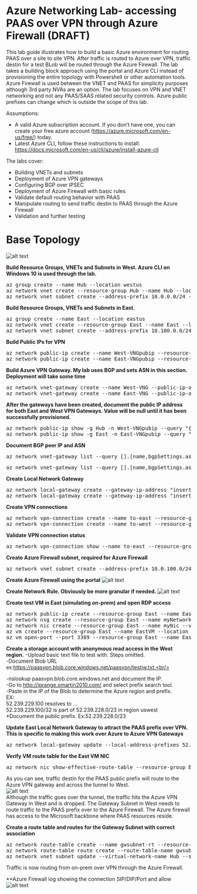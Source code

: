 # Azure Networking Lab- accessing PAAS over VPN through Azure Firewall (DRAFT)

This lab guide illustrates how to build a basic Azure environment for routing PAAS over a site to site VPN. After traffic is routed to Azure over VPN, traffic destin for a test BLob will be routed through the Azure Firewall. The lab takes a building block approach using the portal and Azure CLI instead of provisioning the entire topology with Powershell or other automation tools. Azure Firewall is used between the VNET and PAAS for simplicity purposes although 3rd party NVAs are an option. The lab focuses on VPN and VNET networking and not any PAAS/SAAS related security controls. Azure public prefixes can change which is outside the scope of this lab.

Assumptions:
-	A valid Azure subscription account. If you don’t have one, you can create your free azure account (https://azure.microsoft.com/en-us/free/) today.
- Latest Azure CLI, follow these instructions to install: https://docs.microsoft.com/en-us/cli/azure/install-azure-cli 



The labs cover:
-	Building VNETs and subnets
-	Deployment of Azure VPN gateways
-	Configuring BGP over IPSEC
-	Deployment of Azure Firewall with basic rules
-	Validate default routing behavior with PAAS
-	Manipulate routing to send traffic destin to PAAS through the Azure Firewall
-	Validation and further testing

# Base Topology
 
![alt text](https://github.com/jwrightazure/lab/blob/master/paas-over-vpn/paasvpn.png)
 

**Build Resource Groups, VNETs and Subnets in West. Azure CLI on Windows 10 is used through the lab.**
<pre lang="...">
az group create --name Hub --location westus
az network vnet create --resource-group Hub --name Hub --location westus --address-prefixes 10.0.0.0/16 --subnet-name HubVM --subnet-prefix 10.0.10.0/24
az network vnet subnet create --address-prefix 10.0.0.0/24 --name GatewaySubnet --resource-group Hub --vnet-name Hub
</pre>

**Build Resource Groups, VNETs and Subnets in East.**
<pre lang="...">
az group create --name East --location eastus
az network vnet create --resource-group East --name East --location eastus --address-prefixes 10.100.0.0/16 --subnet-name VM --subnet-prefix 10.100.10.0/24
az network vnet subnet create --address-prefix 10.100.0.0/24 --name GatewaySubnet --resource-group East --vnet-name East
</pre>

**Build Public IPs for VPN**
<pre lang="...">
az network public-ip create --name West-VNGpubip --resource-group Hub --allocation-method Dynamic
az network public-ip create --name East-VNGpubip --resource-group East --allocation-method Dynamic
</pre>

**Build Azure VPN Gateway. My lab uses BGP and sets ASN in this section. Deployment will take some time**
<pre lang="...">
az network vnet-gateway create --name West-VNG --public-ip-address West-VNGpubip --resource-group Hub --vnet Hub --gateway-type Vpn --vpn-type RouteBased --sku VpnGw1 --no-wait --asn 65001
az network vnet-gateway create --name East-VNG --public-ip-address East-VNGpubip --resource-group East --vnet East --gateway-type Vpn --vpn-type RouteBased --sku VpnGw1 --no-wait --asn 65002
</pre>


**After the gateways have been created, document the public IP address for both East and West VPN Gateways. Value will be null until it has been successfully provisioned.**
<pre lang="...">
az network public-ip show -g Hub -n West-VNGpubip --query "{address: ipAddress}"
az network public-ip show -g East -n East-VNGpubip --query "{address: ipAddress}"
</pre>

**Document BGP peer IP and ASN**
<pre lang="...">
az network vnet-gateway list --query [].[name,bgpSettings.asn,bgpSettings.bgpPeeringAddress] -o table --resource-group Hub
</pre>
<pre lang="...">
az network vnet-gateway list --query [].[name,bgpSettings.asn,bgpSettings.bgpPeeringAddress] -o table --resource-group East
</pre>

**Create Local Network Gateway**
<pre lang="...">
az network local-gateway create --gateway-ip-address "insert east VPN GW IP" --name to-east --resource-group Hub --local-address-prefixes 10.100.0.0/16 --asn 65002 --bgp-peering-address 10.100.0.254
az network local-gateway create --gateway-ip-address "insert west VPN GW IP"  --name to-west --resource-group East --local-address-prefixes 10.0.0.0/16 --asn 65001 --bgp-peering-address 10.0.0.254
</pre>

**Create VPN connections**
<pre lang="...">
az network vpn-connection create --name to-east --resource-group Hub --vnet-gateway1 West-VNG -l westus --shared-key Msft123Msft123 --local-gateway2 to-east --enable-bgp
az network vpn-connection create --name to-west --resource-group East --vnet-gateway1 East-VNG -l eastus --shared-key Msft123Msft123 --local-gateway2 to-west --enable-bgp
</pre>

**Validate VPN connection status**
<pre lang="...">
az network vpn-connection show --name to-east --resource-group Hub --query "{status: connectionStatus}"
</pre>

**Create Azure Firewall subnet, required for Azure Firewall**
<pre lang="...">
az network vnet subnet create --address-prefix 10.0.100.0/24 --name AzureFirewallSubnet --resource-group Hub --vnet-name Hub
</pre>

**Create Azure Firewall using the portal**
![alt text](https://github.com/jwrightazure/lab/blob/master/paas-over-vpn/fw1.png)

**Create Network Rule. Obviously be more granular if needed.**
![alt text](https://github.com/jwrightazure/lab/blob/master/paas-over-vpn/fw2.png)

**Create test VM in East (simulating on-prem) and open RDP access**
<pre lang="...">
az network public-ip create --resource-group East --name EastVMPublicIP
az network nsg create --resource-group East --name myNetworkSecurityGroup
az network nic create --resource-group East --name myNic --vnet-name East --subnet VM --network-security-group myNetworkSecurityGroup --public-ip-address EastVMPublicIP
az vm create --resource-group East --name EastVM --location eastus --nics myNic --image win2016datacenter --admin-username azureuser --admin-password Msft123Msft123
az vm open-port --port 3389 --resource-group East --name EastVM
</pre>

**Create a storage account with anonymous read access in the West region.**
-Upload basic text file to test with. Steps omitted.<br/>
-Document Blob URL ex:https://paasvpn.blob.core.windows.net/paasvpn/testjw.txt.<br/>

-nslookup paasvpn.blob.core.windows.net and document the IP.<br/>
-Go to http://iprange.omartin2010.com/ and select prefix search tool.<br/>
-Paste in the IP of the Blob to determine the Azure region and prefix.<br/>
EX:<br/>
52.239.229.100 resolves to ...<br/>
52.239.229.100/32 is part of 52.239.228.0/23 in region uswest<br/>
*Document the public prefix. Ex:52.239.228.0/23

**Update East Local Network Gateway to attract the PAAS prefix over VPN. This is specific to making this work over Azure to Azure VPN Gateways**
<pre lang="...">
az network local-gateway update --local-address-prefixes 52.239.228.0/23 --name to-west --resource-group East
</pre>

**Verify VM route table for the East VM NIC**
<pre lang="...">
az network nic show-effective-route-table --resource-group East --network-interface-name myNic
</pre>

As you can see, traffic destin for the PAAS public prefix will route to the Azure VPN gateway and across the tunnel to West.<br/>
![alt text](https://github.com/jwrightazure/lab/blob/master/paas-over-vpn/lng.png)<br/>
Although the traffic goes over the tunnel, the traffic hits the Azure VPN Gateway in West and is dropped. The Gateway Subnet in West needs to route traffic to the PAAS prefix over to the Azure Firewall. The Azure firewall has access to the Microsoft backbone where PAAS resources reside.

**Create a route table and routes for the Gateway Subnet with correct association**
<pre lang="...">
az network route-table create --name gwsubnet-rt --resource-group Hub 
az network route-table route create --route-table-name gwsubnet-rt --resource-group Hub --name to-paas --address-prefix 52.239.228.0/23 --next-hop-type VirtualAppliance --next-hop-ip-address 10.0.100.4
az network vnet subnet update --virtual-network-name Hub --subnet-name GatewaySubnet --resource-group Hub --route-table gwsubnet-rt
</pre>

Traffic is now routing from on-prem over VPN through the Azure Firewall.

**Azure Firewall log showing the connection SIP/DIP/Port and allow
![alt text](https://github.com/jwrightazure/lab/blob/master/paas-over-vpn/fwlog.png)





